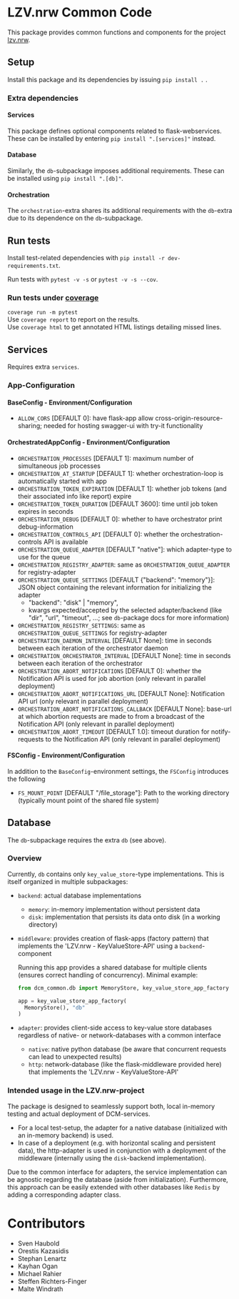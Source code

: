 # LZV.nrw Common Code
This package provides common functions and components for the project [lzv.nrw](https://lzv.nrw/).

## Setup
Install this package and its dependencies by issuing `pip install .` .

### Extra dependencies
#### Services
This package defines optional components related to flask-webservices.
These can be installed by entering `pip install ".[services]"` instead.

#### Database
Similarly, the `db`-subpackage imposes additional requirements.
These can be installed using `pip install ".[db]"`.

#### Orchestration
The `orchestration`-extra shares its additional requirements with the `db`-extra due to its dependence on the `db`-subpackage.

## Run tests
Install test-related dependencies with `pip install -r dev-requirements.txt`.

Run tests with `pytest -v -s` or `pytest -v -s --cov`.

### Run tests under [coverage](https://coverage.readthedocs.io/en/7.3.0/)
`coverage run -m pytest`\
Use `coverage report` to report on the results.\
Use `coverage html` to get annotated HTML listings detailing missed lines.


## Services
Requires extra `services`.
### App-Configuration
#### BaseConfig - Environment/Configuration
* `ALLOW_CORS` [DEFAULT 0]: have flask-app allow cross-origin-resource-sharing; needed for hosting swagger-ui with try-it functionality

#### OrchestratedAppConfig - Environment/Configuration
* `ORCHESTRATION_PROCESSES` [DEFAULT 1]: maximum number of simultaneous job processes
* `ORCHESTRATION_AT_STARTUP` [DEFAULT 1]: whether orchestration-loop is automatically started with app
* `ORCHESTRATION_TOKEN_EXPIRATION` [DEFAULT 1]: whether job tokens (and their associated info like report) expire
* `ORCHESTRATION_TOKEN_DURATION` [DEFAULT 3600]: time until job token expires in seconds
* `ORCHESTRATION_DEBUG` [DEFAULT 0]: whether to have orchestrator print debug-information
* `ORCHESTRATION_CONTROLS_API` [DEFAULT 0]: whether the orchestration-controls API is available
* `ORCHESTRATION_QUEUE_ADAPTER` [DEFAULT "native"]: which adapter-type to use for the queue
* `ORCHESTRATION_REGISTRY_ADAPTER`: same as `ORCHESTRATION_QUEUE_ADAPTER` for registry-adapter
* `ORCHESTRATION_QUEUE_SETTINGS` [DEFAULT {"backend": "memory"}]: JSON object containing the relevant information for initializing the adapter
  * "backend": "disk" | "memory",
  * kwargs expected/accepted by the selected adapter/backend (like "dir", "url", "timeout", ...; see `db`-package docs for more information)
* `ORCHESTRATION_REGISTRY_SETTINGS`: same as `ORCHESTRATION_QUEUE_SETTINGS` for registry-adapter
* `ORCHESTRATION_DAEMON_INTERVAL` [DEFAULT None]: time in seconds between each iteration of the orchestrator daemon
* `ORCHESTRATION_ORCHESTRATOR_INTERVAL` [DEFAULT None]: time in seconds between each iteration of the orchestrator
* `ORCHESTRATION_ABORT_NOTIFICATIONS` [DEFAULT 0]: whether the Notification API is used for job abortion (only relevant in parallel deployment)
* `ORCHESTRATION_ABORT_NOTIFICATIONS_URL` [DEFAULT None]: Notification API url (only relevant in parallel deployment)
* `ORCHESTRATION_ABORT_NOTIFICATIONS_CALLBACK` [DEFAULT None]: base-url at which abortion requests are made to from a broadcast of the Notification API (only relevant in parallel deployment)
* `ORCHESTRATION_ABORT_TIMEOUT` [DEFAULT 1.0]: timeout duration for notify-requests to the Notification API (only relevant in parallel deployment)

#### FSConfig - Environment/Configuration
In addition to the `BaseConfig`-environment settings, the `FSConfig` introduces the following
* `FS_MOUNT_POINT` [DEFAULT "/file_storage"]: Path to the working directory (typically mount point of the shared file system)

## Database
The `db`-subpackage requires the extra `db` (see above).

### Overview
Currently, `db` contains only `key_value_store`-type implementations.
This is itself organized in multiple subpackages:
* `backend`: actual database implementations
  * `memory`: in-memory implementation without persistent data
  * `disk`: implementation that persists its data onto disk (in a working
    directory)
* `middleware`: provides creation of flask-apps (factory pattern) that implements the 'LZV.nrw - KeyValueStore-API' using a `backend`-component

  Running this app provides a shared database for multiple clients (ensures correct handling of concurrency).
  Minimal example:
  ```python
  from dcm_common.db import MemoryStore, key_value_store_app_factory

  app = key_value_store_app_factory(
    MemoryStore(), "db"
  )
  ```
* `adapter`: provides client-side access to key-value store databases regardless of native- or network-databases with a common interface
  * `native`: native python database (be aware that concurrent requests can lead to unexpected results)
  * `http`: network-database (like the flask-middleware provided here) that implements the 'LZV.nrw - KeyValueStore-API'

### Intended usage in the LZV.nrw-project
The package is designed to seamlessly support both, local in-memory testing and actual deployment of DCM-services.
* For a local test-setup, the adapter for a native database (initialized with an in-memory backend) is used.
* In case of a deployment (e.g. with horizontal scaling and persistent data), the http-adapter is used in conjunction with a deployment of the middleware (internally using the `disk`-backend implementation).

Due to the common interface for adapters, the service implementation can be agnostic regarding the database (aside from initialization).
Furthermore, this approach can be easily extended with other databases like `Redis` by adding a corresponding adapter class.

# Contributors
* Sven Haubold
* Orestis Kazasidis
* Stephan Lenartz
* Kayhan Ogan
* Michael Rahier
* Steffen Richters-Finger
* Malte Windrath
